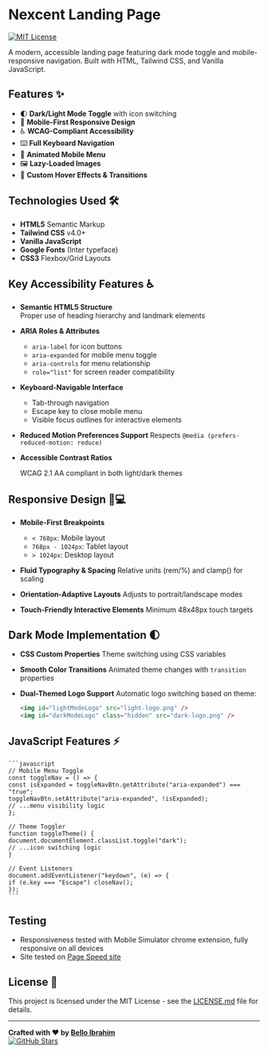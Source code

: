 # Nexcent Landing Page

[![MIT License](https://img.shields.io/badge/License-MIT-green.svg)](https://choosealicense.com/licenses/mit/)

A modern, accessible landing page featuring dark mode toggle and mobile-responsive navigation. Built with HTML, Tailwind CSS, and Vanilla JavaScript.

## Features ✨

- 🌓 **Dark/Light Mode Toggle** with icon switching
- 📱 **Mobile-First Responsive Design**
- ♿ **WCAG-Compliant Accessibility**
- ⌨️ **Full Keyboard Navigation**
- 🍔 **Animated Mobile Menu**
- 🖼️ **Lazy-Loaded Images**
- 🎨 **Custom Hover Effects & Transitions**

## Technologies Used 🛠️

- **HTML5** Semantic Markup
- **Tailwind CSS** v4.0+
- **Vanilla JavaScript**
- **Google Fonts** (Inter typeface)
- **CSS3** Flexbox/Grid Layouts

## Key Accessibility Features ♿

- **Semantic HTML5 Structure**  
  Proper use of heading hierarchy and landmark elements

- **ARIA Roles & Attributes**

  - `aria-label` for icon buttons
  - `aria-expanded` for mobile menu toggle
  - `aria-controls` for menu relationship
  - `role="list"` for screen reader compatibility

- **Keyboard-Navigable Interface**

  - Tab-through navigation
  - Escape key to close mobile menu
  - Visible focus outlines for interactive elements

- **Reduced Motion Preferences Support**
  Respects `@media (prefers-reduced-motion: reduce)`

- **Accessible Contrast Ratios**

  WCAG 2.1 AA compliant in both light/dark themes

## Responsive Design 📱💻

- **Mobile-First Breakpoints**

  - `< 768px`: Mobile layout
  - `768px - 1024px`: Tablet layout
  - `> 1024px`: Desktop layout

- **Fluid Typography & Spacing**
  Relative units (rem/%) and clamp() for scaling

- **Orientation-Adaptive Layouts**
  Adjusts to portrait/landscape modes

- **Touch-Friendly Interactive Elements**
  Minimum 48x48px touch targets

## Dark Mode Implementation 🌓

- **CSS Custom Properties**
  Theme switching using CSS variables

- **Smooth Color Transitions**
  Animated theme changes with `transition` properties

- **Dual-Themed Logo Support**
  Automatic logo switching based on theme:

  ```html
  <img id="lightModeLogo" src="light-logo.png" />
  <img id="darkModeLogo" class="hidden" src="dark-logo.png" />
  ```

## JavaScript Features ⚡

    ```javascript
    // Mobile Menu Toggle
    const toggleNav = () => {
    const isExpanded = toggleNavBtn.getAttribute("aria-expanded") === "true";
    toggleNavBtn.setAttribute("aria-expanded", !isExpanded);
    // ...menu visibility logic
    };

    // Theme Toggler
    function toggleTheme() {
    document.documentElement.classList.toggle("dark");
    // ...icon switching logic
    }

    // Event Listeners
    document.addEventListener("keydown", (e) => {
    if (e.key === "Escape") closeNav();
    });
    ```

## Testing

- Responsiveness tested with Mobile Simulator chrome extension, fully responsive on all devices
- Site tested on [Page Speed site](https://pagespeed.web.dev/)

## License 📄

This project is licensed under the MIT License - see the [LICENSE.md](LICENSE.md) file for details.

---

**Crafted with ♥ by [Bello Ibrahim](https://github.com/repro123)**  
[![GitHub Stars](https://img.shields.io/github/stars/repro123/nexcent-landing-page?style=social)](https://github.com/repro123/axia-project-2)
